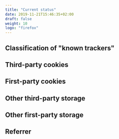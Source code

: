 ```yaml
---
title: "Current status"
date: 2019-11-21T15:46:35+02:00
draft: false
weight: 10
logo: "firefox"
---
```

## Classification of "known trackers"

## Third-party cookies

## First-party cookies

## Other third-party storage

## Other first-party storage

## Referrer